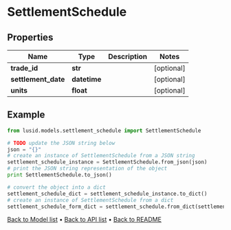 # SettlementSchedule


## Properties
Name | Type | Description | Notes
------------ | ------------- | ------------- | -------------
**trade_id** | **str** |  | [optional] 
**settlement_date** | **datetime** |  | [optional] 
**units** | **float** |  | [optional] 

## Example

```python
from lusid.models.settlement_schedule import SettlementSchedule

# TODO update the JSON string below
json = "{}"
# create an instance of SettlementSchedule from a JSON string
settlement_schedule_instance = SettlementSchedule.from_json(json)
# print the JSON string representation of the object
print SettlementSchedule.to_json()

# convert the object into a dict
settlement_schedule_dict = settlement_schedule_instance.to_dict()
# create an instance of SettlementSchedule from a dict
settlement_schedule_form_dict = settlement_schedule.from_dict(settlement_schedule_dict)
```
[Back to Model list](../README.md#documentation-for-models) &#8226; [Back to API list](../README.md#documentation-for-api-endpoints) &#8226; [Back to README](../README.md)


